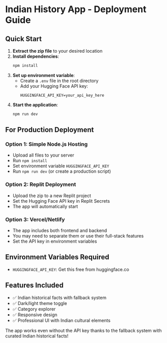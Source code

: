 # Indian History App - Deployment Guide

## Quick Start

1. **Extract the zip file** to your desired location
2. **Install dependencies**:
   ```bash
   npm install
   ```
3. **Set up environment variable**:
   - Create a `.env` file in the root directory
   - Add your Hugging Face API key:
     ```
     HUGGINGFACE_API_KEY=your_api_key_here
     ```
4. **Start the application**:
   ```bash
   npm run dev
   ```

## For Production Deployment

### Option 1: Simple Node.js Hosting
- Upload all files to your server
- Run `npm install`
- Set environment variable `HUGGINGFACE_API_KEY`
- Run `npm run dev` (or create a production script)

### Option 2: Replit Deployment
- Upload the zip to a new Replit project
- Set the Hugging Face API key in Replit Secrets
- The app will automatically start

### Option 3: Vercel/Netlify
- The app includes both frontend and backend
- You may need to separate them or use their full-stack features
- Set the API key in environment variables

## Environment Variables Required
- `HUGGINGFACE_API_KEY`: Get this free from huggingface.co

## Features Included
- ✅ Indian historical facts with fallback system
- ✅ Dark/light theme toggle
- ✅ Category explorer
- ✅ Responsive design
- ✅ Professional UI with Indian cultural elements

The app works even without the API key thanks to the fallback system with curated Indian historical facts!